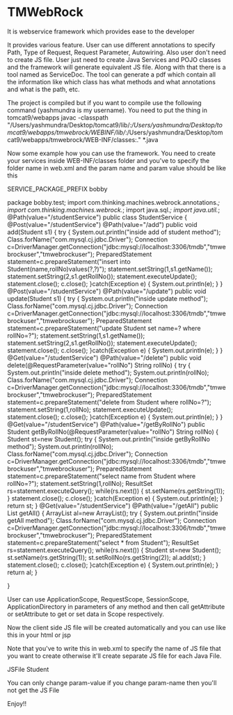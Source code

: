 # TMWebRock
It is webservice framework which provides ease to the developer


It provides various feature. 
User can use different annotations to specify Path, Type of Request, Request Parameter, Autowiring.
Also user don't need to create JS file. User just need to create Java Services and POJO classes and the framework will generate equivalent JS file. 
Along with that there is a tool named as ServiceDoc. The tool can generate a pdf which contain all the information like which class has what methods and what annotations and what is the path, etc.

The project is compiled but if you want to compile use the following command (yashmundra is my username). 
You need to put the thing in tomcat9/webapps
javac -classpath "/Users/yashmundra/Desktop/tomcat9/lib/*:/Users/yashmundra/Desktop/tomcat9/webapps/tmwebrock/WEBINF/lib/*:/Users/yashmundra/Desktop/tomcat9/webapps/tmwebrock/WEB-INF/classes:." *.java

Now some example how you can use the framework.
You need to create your services inside WEB-INF/classes folder and you've to specify the folder name in web.xml and the param name and param value should be like this 

<init-param>
<param-name>SERVICE_PACKAGE_PREFIX</param-name>
<param-value>bobby</param-value>
</init-param>

package bobby.test;
import com.thinking.machines.webrock.annotations.*;
import com.thinking.machines.webrock.*;
import java.sql.*;
import java.util.*;
@Path(value="/studentService")
public class StudentService
{
@Post(value="/studentService")
@Path(value="/add")
public void add(Student s1)
{
try
{
System.out.println("inside add of student method");
Class.forName("com.mysql.cj.jdbc.Driver");
Connection c=DriverManager.getConnection("jdbc:mysql://localhost:3306/tmdb","tmwebrockuser","tmwebrockuser");
PreparedStatement statement=c.prepareStatement("insert into Student(name,rollNo)values(?,?)");
statement.setString(1,s1.getName());
statement.setString(2,s1.getRollNo());
statement.executeUpdate();
statement.close();
c.close();
}catch(Exception e)
{
System.out.println(e);
}
}
@Post(value="/studentService")
@Path(value="/update")
public void update(Student s1)
{
try
{
System.out.println("inside update method");
Class.forName("com.mysql.cj.jdbc.Driver");
Connection c=DriverManager.getConnection("jdbc:mysql://localhost:3306/tmdb","tmwebrockuser","tmwebrockuser");
PreparedStatement statement=c.prepareStatement("update Student set name=? where rollNo=?");
statement.setString(1,s1.getName());
statement.setString(2,s1.getRollNo());
statement.executeUpdate();
statement.close();
c.close();
}catch(Exception e)
{
System.out.println(e);
}
}
@Get(value="/studentService")
@Path(value="/delete")
public void delete(@RequestParameter(value="rollNo") String rollNo)
{
try
{
System.out.println("inside delete method");
System.out.println(rollNo);
Class.forName("com.mysql.cj.jdbc.Driver");
Connection c=DriverManager.getConnection("jdbc:mysql://localhost:3306/tmdb","tmwebrockuser","tmwebrockuser");
PreparedStatement statement=c.prepareStatement("delete from Student where rollNo=?");
statement.setString(1,rollNo);
statement.executeUpdate();
statement.close();
c.close();
}catch(Exception e)
{
System.out.println(e);
}
}
@Get(value="/studentService")
@Path(value="/getByRollNo")
public Student getByRollNo(@RequestParameter(value="rollNo") String rollNo)
{
Student st=new Student();
try
{
System.out.println("inside getByRollNo method");
System.out.println(rollNo);
Class.forName("com.mysql.cj.jdbc.Driver");
Connection c=DriverManager.getConnection("jdbc:mysql://localhost:3306/tmdb","tmwebrockuser","tmwebrockuser");
PreparedStatement statement=c.prepareStatement("select name from Student where rollNo=?");
statement.setString(1,rollNo);
ResultSet rs=statement.executeQuery();
while(rs.next())
{
st.setName(rs.getString(1));
}
statement.close();
c.close();
}catch(Exception e)
{
System.out.println(e);
}
return st;
}
@Get(value="/studentService")
@Path(value="/getAll")
public List<Student> getAll()
{
ArrayList<Student> al=new ArrayList<Student>();
try
{
System.out.println("inside getAll method");
Class.forName("com.mysql.cj.jdbc.Driver");
Connection c=DriverManager.getConnection("jdbc:mysql://localhost:3306/tmdb","tmwebrockuser","tmwebrockuser");
PreparedStatement statement=c.prepareStatement("select * from Student");
ResultSet rs=statement.executeQuery();
while(rs.next())
{
Student st=new Student();
st.setName(rs.getString(1));
st.setRollNo(rs.getString(2));
al.add(st);
}
statement.close();
c.close();
}catch(Exception e)
{
System.out.println(e);
}
return al;
}

}



User can use ApplicationScope, RequestScope, SessionScope, ApplicationDirectory in parameters of any method and then call getAttribute or setAttribute to get or set data in Scope respectively. 

Now the client side JS file will be created automatically and you can use like this in your html or jsp
<script src='/tmwebrock/JsFile?name=Student'></script>

Note that you've to write this in web.xml to specify the name of JS file that you want to create otherwise it'll create separate JS file for each Java File.

<init-param>
<param-name>JSFile</param-name>
<param-value>Student</param-value>
</init-param>

You can only change param-value if you change param-name then you'll not get the JS File

Enjoy!!
